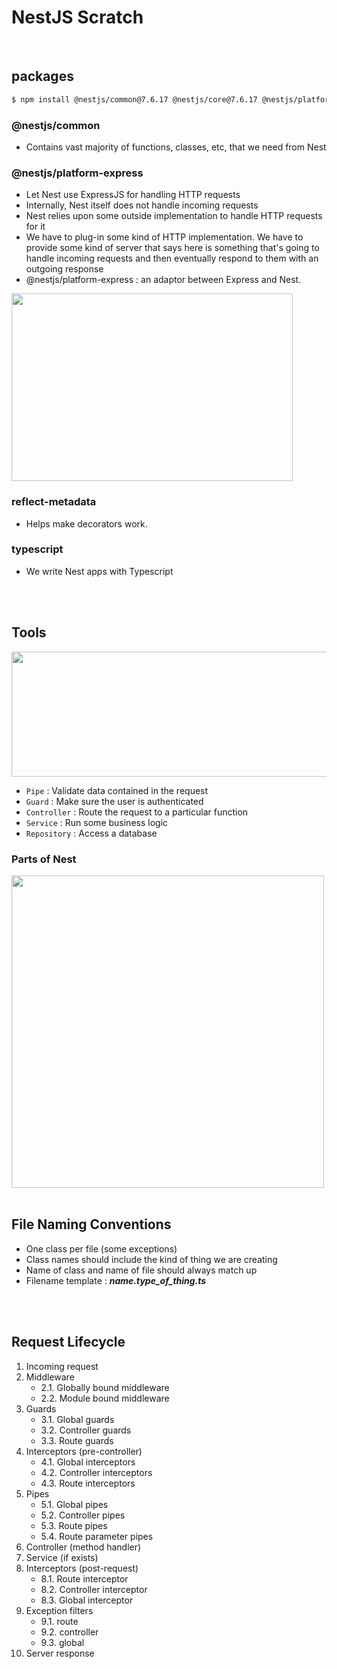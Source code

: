 # NestJS Scratch

<br>

## packages

```sh
$ npm install @nestjs/common@7.6.17 @nestjs/core@7.6.17 @nestjs/platform-express@7.6.17 reflect-metadata@0.1.13 typescript@4.3.2
```

### @nestjs/common

-   Contains vast majority of functions, classes, etc, that we need from Nest

### @nestjs/platform-express

-   Let Nest use ExpressJS for handling HTTP requests
-   Internally, Nest itself does not handle incoming requests
-   Nest relies upon some outside implementation to handle HTTP requests for it
-   We have to plug-in some kind of HTTP implementation. We have to provide some kind of server that says here is something that's going to handle incoming requests and then eventually respond to them with an outgoing response
-   @nestjs/platform-express : an adaptor between Express and Nest.

<image width="450px" height="300px" src="./public/nest_server.png" />

### reflect-metadata

-   Helps make decorators work.

### typescript

-   We write Nest apps with Typescript

<br>
<br>

## Tools

<image width="600px" height="200px" src="./public/request_response.png" />

-   `Pipe` : Validate data contained in the request
-   `Guard` : Make sure the user is authenticated
-   `Controller` : Route the request to a particular function
-   `Service` : Run some business logic
-   `Repository` : Access a database

### Parts of Nest

<image width="500px" height="500px" src="./public/parts_of_nest.png">

<br>
<br>

## File Naming Conventions

-   One class per file (some exceptions)
-   Class names should include the kind of thing we are creating
-   Name of class and name of file should always match up
-   Filename template : **_name.type_of_thing.ts_**

<br>
<br>

## Request Lifecycle

1. Incoming request
2. Middleware
    - 2.1. Globally bound middleware
    - 2.2. Module bound middleware
3. Guards
    - 3.1. Global guards
    - 3.2. Controller guards
    - 3.3. Route guards
4. Interceptors (pre-controller)
    - 4.1. Global interceptors
    - 4.2. Controller interceptors
    - 4.3. Route interceptors
5. Pipes
    - 5.1. Global pipes
    - 5.2. Controller pipes
    - 5.3. Route pipes
    - 5.4. Route parameter pipes
6. Controller (method handler)
7. Service (if exists)
8. Interceptors (post-request)
    - 8.1. Route interceptor
    - 8.2. Controller interceptor
    - 8.3. Global interceptor
9. Exception filters
    - 9.1. route
    - 9.2. controller
    - 9.3. global
10. Server response
